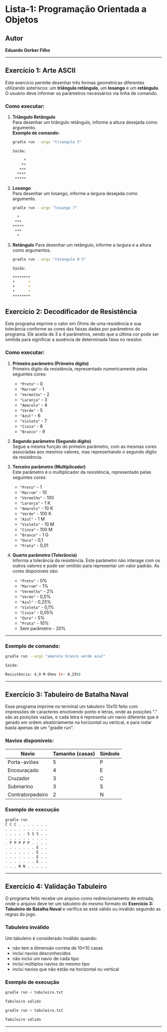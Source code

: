 # Lista-1: Programação Orientada a Objetos

## Autor
**Eduardo Gerber Filho**

---

## Exercício 1: Arte ASCII

Este exercício permite desenhar três formas geométricas diferentes utilizando asteriscos: um **triângulo retângulo**, um **losango** e um **retângulo**. O usuário deve informar os parâmetros necessários via linha de comando.

### Como executar:

1. **Triângulo Retângulo**  
   Para desenhar um triângulo retângulo, informe a altura desejada como argumento.  
   **Exemplo de comando:**
   ```bash
   gradle run --args "triangulo 5"

   Saída:

        *
       **
      ***
     ****
    *****

1. **Losango**  
    Para desenhar um losango, informe a largura desejada como argumento.
    ```bash
    gradle run --args "losango 7"

      *
     ***
    *****
     ***
      *
3. **Retângulo**
    Para desenhar um retângulo, informe a largura e a altura como argumentos.
    ```bash
    gradle run --args "retangulo 8 5"

    Saída:

    ********
    *      *
    *      *
    *      *
    ********
   ```
## Exercício 2: Decodificador de Resistência

Este programa imprime o valor em Ohms de uma resistência e sua tolerância conforme as cores das faixas dadas por parâmetros do programa. Ele aceita de 3 a 4 parâmetros, sendo que a última cor pode ser omitida para significar a ausência de determinada faixa no resistor.

### Como executar:

1. **Primeiro parâmetro (Primeiro dígito)**  
   Primeiro dígito da resistência, representado numericamente pelas seguintes cores:

   - `"Preto"`    - 0
   - `"Marrom"`   - 1
   - `"Vermelho"` - 2
   - `"Laranja"`  - 3
   - `"Amarelo"`  - 4
   - `"Verde"`    - 5
   - `"Azul"`     - 6
   - `"Violeta"`  - 7
   - `"Cinza"`    - 8
   - `"Branco"`   - 9

2. **Segundo parâmetro (Segundo dígito)**  
   Segue a mesma função do primeiro parâmetro, com as mesmas cores associadas aos mesmos valores, mas representando o segundo dígito da resistência.

3. **Terceiro parâmetro (Multiplicador)**  
   Este parâmetro é o multiplicador da resistência, representado pelas seguintes cores:

   - `"Preto"`    - 1
   - `"Marrom"`   - 10
   - `"Vermelho"` - 100
   - `"Laranja"`  - 1 K
   - `"Amarelo"`  - 10 K
   - `"Verde"`    - 100 K
   - `"Azul"`     - 1 M
   - `"Violeta"`  - 10 M
   - `"Cinza"`    - 100 M
   - `"Branco"`   - 1 G
   - `"Ouro"`     - 0,1
   - `"Prata"`    - 0,01

4. **Quarto parâmetro (Tolerância)**  
   Informa a tolerância da resistência. Este parâmetro não interage com os outros valores e pode ser omitido para representar um valor padrão. As cores disponíveis são:

   - `"Preto"`    - 0%
   - `"Marrom"`   - 1%
   - `"Vermelho"` - 2%
   - `"Verde"`    - 0,5%
   - `"Azul"`     - 0,25%
   - `"Violeta"`  - 0,1%
   - `"Cinza"`    - 0,05%
   - `"Ouro"`     - 5%
   - `"Prata"`    - 10%
   - Sem parâmetro - 20%

---

### Exemplo de comando:
```bash
gradle run --args "amarelo branco verde azul"

Saída: 

Resistência: 4,9 M Ohms (+- 0,25%)
```
---

## Exercício 3: Tabuleiro de Batalha Naval

   Esse programa imprime no terminal um tabuleiro 10x10 feito com impressões de caracteres envolvendo ponto e letras, onde as posições "." são as posições vazias, e cada letra é representa um navio diferente que é gerado em ordem aleatóriamente na horizontal ou vertical, e para rodar basta apenas de um "gradle run".

   ### Navios disponíveis:

   | Navio             | Tamanho (casas) | Símbolo |
   |--------------------|-----------------|---------|
   | Porta-aviões       | 5               | P       |
   | Encouraçado        | 4               | E       |
   | Cruzador           | 3               | C       |
   | Submarino          | 3               | S       |
   | Contratorpedeiro   | 2               | N       |

   ### Exemplo de execução

   ```bash
   gradle run
   C C C . . . . . . .
   . . . . . . . . . .
   . . . . . S S S . .
   . . . . . . . . . .
   . P P P P P . . . .
   . . . . . . . E . .
   . . . . . . . E . .
   . . . . . . . E . .
   . . . . . . . E . .
   . . . N N . . . . .
   ```
   --- 
## Exercício 4: Validação Tabuleiro

   O programa feito recebe um arquivo como redirecionamento de entrada, onde o arquivo deve ter um tabuleiro do mesmo formato do **Exercício 3: Tabuleiro de Batalha Naval** e verifica se está válido ou inválido seguindo as regras do jogo.

   ### Tabuleiro inválido

   Um tabuleiro é considerado inválido quando:
   -  não tem a dimensão correta de 10×10 casas 
   -  inclui navios desconhecidos 
   -  não inclui um navio de cada tipo 
   -  inclui múltiplos navios do mesmo tipo 
   -  inclui navios que não estão na horizontal ou vertical 
   
   ### Exemplo de execução

   ```bash
   gradle run < tabuleiro.txt
   
   Tabuleiro válido
   ```

   ```bash
   gradle run < tabuleiro.txt
   
   Tabuleiro válido
   ```

   --- 
